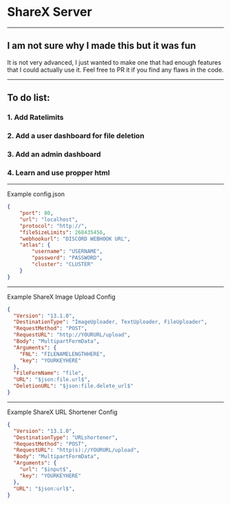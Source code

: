 # ShareX Server

---

## I am not sure why I made this but it was fun

It is not very advanced, I just wanted to make one that had enough features that I could actually use it.
Feel free to PR it if you find any flaws in the code.

---

## To do list:

### 1. Add Ratelimits

### 2. Add a user dashboard for file deletion 

### 3. Add an admin dashboard

### 4. Learn and use propper html

---

Example config.json
```json
{
    "port": 80,
    "url": "localhost",
    "protocol": "http://",
    "fileSizeLimits": 268435456,
    "webhookurl": "DISCORD WEBHOOK URL",
    "atlas": {
        "username": "USERNAME",
        "password": "PASSWORD",
        "cluster": "CLUSTER"
    }
}
```

---

Example ShareX Image Upload Config
```json
{
  "Version": "13.1.0",
  "DestinationType": "ImageUploader, TextUploader, FileUploader",
  "RequestMethod": "POST",
  "RequestURL": "http://YOURURL/upload",
  "Body": "MultipartFormData",
  "Arguments": {
    "FNL": "FILENAMELENGTHHERE",
    "key": "YOURKEYHERE"
  },
  "FileFormName": "file",
  "URL": "$json:file.url$",
  "DeletionURL": "$json:file.delete_url$"
}
```

---

Example ShareX URL Shortener Config
```json
{
  "Version": "13.1.0",
  "DestinationType": "URLshortener",
  "RequestMethod": "POST",
  "RequestURL": "http(s)://YOURURL/upload",
  "Body": "MultipartFormData",
  "Arguments": {
    "url": "$input$",
    "key": "YOURKEYHERE"
  },
  "URL": "$json:url$",
}
```